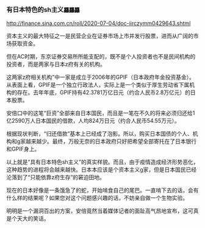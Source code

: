 ### 有日本特色的sh主义`龘龘龘`
http://finance.sina.com.cn/roll/2020-07-04/doc-iirczymm0429643.shtml

资本主义的最大特征之一是民营企业在证券市场上市并发行股票，进而从广阔的市场获取资金。

但在AC时期，东京证券交易所所能支配的，既不是个人投资者也不是民间机构的投资者，而是两家与日本z府有关的机构。

这两家z府相关机构”中一家是成立于2006年的GPIF（日本政府年金投资基金）。从表面上看，GPIF是一个独立行政法人，实际上是一个类似于厚生劳动省下属机构的存在。去年年底，GPIF持有42.3781万亿日元（约合人民币2.8万亿元）的日本股票。

安倍口中的这笔“巨资”全部来自日本国民，而且是一笔在不久的将来必须归还给1亿2590万人日本国民的借款，人均824万日元（约合人民币54.55万元）。

根据现状判断，“归还借款”基本上已经成了泡影。所以，购买日本国债的个人、机构和g家越来越少。最终，万般无奈的日本政府只好把希望全部寄托在了日本银行和GPIF身上。

以上就是“具有日本特色sh主义”的真实样貌。而且，由于疫情造成经济形势恶化，这种趋势的进程将会越来越快。日本本应该是个资本主义g家，但是日本国民已经沦落到了“只能依靠z府生存”的窘迫田地。

现在的日本好像是一条饿急了的蛇，开始啃食自己的尾巴。一直啃下去的话，会有什么样的结果呢？如果您对这个问题感兴趣的话，不妨亲自做一个生物实验。

明明是一个漏洞百出的方案，安倍竟然当着媒体记者的面趾高气昂地宣布，这可真是个天大的笑话。
